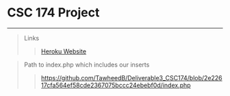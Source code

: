 # CSC 174 Project
---

> Links
>> [Heroku Website](https://deliverable31.herokuapp.com/ "Website")

> Path to index.php which includes our inserts
>> https://github.com/TawheedB/Deliverable3_CSC174/blob/2e22617cfa564ef58cde2367075bccc24ebebf0d/index.php


